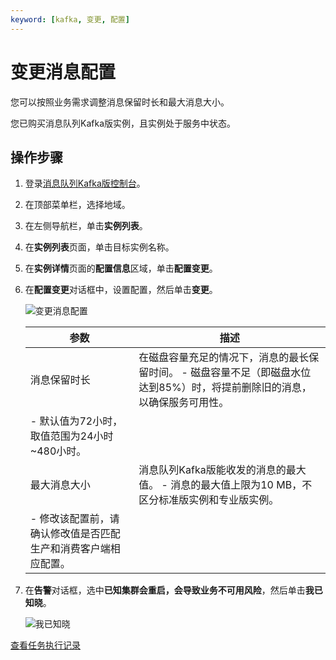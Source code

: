 ```yaml
---
keyword: [kafka, 变更, 配置]
---
```


# 变更消息配置

您可以按照业务需求调整消息保留时长和最大消息大小。

您已购买消息队列Kafka版实例，且实例处于服务中状态。

## 操作步骤

1.  登录[消息队列Kafka版控制台](https://kafka.console.aliyun.com/?spm=a2c4g.11186623.2.22.6bf72638IfKzDm)。

2.  在顶部菜单栏，选择地域。

3.  在左侧导航栏，单击**实例列表**。

4.  在**实例列表**页面，单击目标实例名称。

5.  在**实例详情**页面的**配置信息**区域，单击**配置变更**。

6.  在**配置变更**对话框中，设置配置，然后单击**变更**。

    ![变更消息配置](https://static-aliyun-doc.oss-accelerate.aliyuncs.com/assets/img/zh-CN/8406119951/p120810.png)

    |参数|描述|
    |--|--|
    |消息保留时长|在磁盘容量充足的情况下，消息的最长保留时间。     -   磁盘容量不足（即磁盘水位达到85%）时，将提前删除旧的消息，以确保服务可用性。
    -   默认值为72小时，取值范围为24小时~480小时。 |
    |最大消息大小|消息队列Kafka版能收发的消息的最大值。     -   消息的最大值上限为10 MB，不区分标准版实例和专业版实例。
    -   修改该配置前，请确认修改值是否匹配生产和消费客户端相应配置。 |

7.  在**告警**对话框，选中**已知集群会重启，会导致业务不可用风险**，然后单击**我已知晓**。

    ![我已知晓](https://static-aliyun-doc.oss-accelerate.aliyuncs.com/assets/img/zh-CN/8406119951/p120817.png)


[查看任务执行记录](/intl.zh-CN/用户指南/实例/查看任务执行记录.md)

